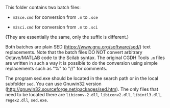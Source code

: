 This folder contains two batch files:

* `m2sce.cmd` for conversion from `.m` to `.sce`

* `m2sci.cmd` for conversion from `.m` to `.sci`

(They are essentially the same, only the suffix is different.)

Both batches are plain SED (https://www.gnu.org/software/sed/) text 
replacements. Note that the batch files DO NOT convert arbitrary Octave/MATLAB
code to the Scilab syntax. The original CGDH Tools `.m` files are written in such a way it
is possible to do the conversion using simple replacements such as "%" to "//"
for comments.

The program sed.exe should be located in the search path or in the local 
subfolder `sed`. You can use Gnuwin32 version 
(http://gnuwin32.sourceforge.net/packages/sed.htm). The only files that need 
to be located there are `libiconv-2.dll`, `libiconv2.dll`, `libintl3.dll`,
`regex2.dll`, `sed.exe`.


